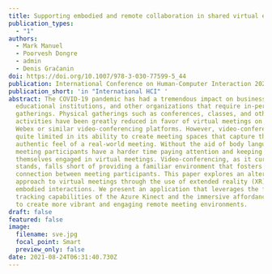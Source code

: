 ```yaml
---
title: Supporting embodied and remote collaboration in shared virtual environments
publication_types:
  - "1"
authors:
  - Mark Manuel
  - Poorvesh Dongre
  - admin
  - Denis Gračanin
doi: https://doi.org/10.1007/978-3-030-77599-5_44
publication: International Conference on Human-Computer Interaction 2021
publication_short: 'in "International HCI" '
abstract: The COVID-19 pandemic has had a tremendous impact on businesses,
  educational institutions, and other organizations that require in-person
  gatherings. Physical gatherings such as conferences, classes, and other social
  activities have been greatly reduced in favor of virtual meetings on Zoom,
  Webex or similar video-conferencing platforms. However, video-conferencing is
  quite limited in its ability to create meeting spaces that capture the
  authentic feel of a real-world meeting. Without the aid of body language cues,
  meeting participants have a harder time paying attention and keeping
  themselves engaged in virtual meetings. Video-conferencing, as it currently
  stands, falls short of providing a familiar environment that fosters personal
  connection between meeting participants. This paper explores an alternative
  approach to virtual meetings through the use of extended reality (XR) and
  embodied interactions. We present an application that leverages the full-body
  tracking capabilities of the Azure Kinect and the immersive affordances of XR
  to create more vibrant and engaging remote meeting environments.
draft: false
featured: false
image:
  filename: sve.jpg
  focal_point: Smart
  preview_only: false
date: 2021-08-24T06:31:40.730Z
---
```

